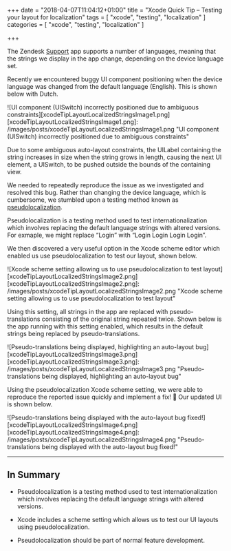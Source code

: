 +++
date = "2018-04-07T11:04:12+01:00"
title = "Xcode Quick Tip – Testing your layout for localization"
tags = [
    "xcode",
    "testing",
    "localization"
]
categories = [
    "xcode",
    "testing",
    "localization"
]

+++

The Zendesk [Support](https://itunes.apple.com/us/app/zendesk-support/id1174276185?mt=8) app supports a number of languages, meaning that the strings we display in the app change, depending on the device language set.

Recently we encountered buggy UI component positioning when the device language was changed from the default language (English). This is shown below with Dutch.

![UI component (UISwitch) incorrectly positioned due to ambiguous constraints][xcodeTipLayoutLocalizedStringsImage1.png]
[xcodeTipLayoutLocalizedStringsImage1.png]: /images/posts/xcodeTipLayoutLocalizedStringsImage1.png "UI component (UISwitch) incorrectly positioned due to ambiguous constraints"

Due to some ambiguous auto-layout constraints, the UILabel containing the string increases in size when the string grows in length, causing the next UI element, a UISwitch, to be pushed outside the bounds of the containing view.

We needed to repeatedly reproduce the issue as we investigated and resolved this bug. Rather than changing the device language, which is cumbersome, we stumbled upon a testing method known as [pseudolocalization](https://en.wikipedia.org/wiki/Pseudolocalization).

Pseudolocalization is a testing method used to test internationalization which involves replacing the default language strings with altered versions. For exmaple, we might replace “Login” with “Login Login Login Login”.

We then discovered a very useful option in the Xcode scheme editor which enabled us use pseudolocalization to test our layout, shown below.

![Xcode scheme setting allowing us to use pseudolocalization to test layout][xcodeTipLayoutLocalizedStringsImage2.png]
[xcodeTipLayoutLocalizedStringsImage2.png]: /images/posts/xcodeTipLayoutLocalizedStringsImage2.png "Xcode scheme setting allowing us to use pseudolocalization to test layout"

Using this setting, all strings in the app are replaced with pseudo-translations consisting of the original string repeated twice. Shown below is the app running with this setting enabled, which results in the default strings being replaced by pseudo-translations.

![Pseudo-translations being displayed, highlighting an auto-layout bug][xcodeTipLayoutLocalizedStringsImage3.png]
[xcodeTipLayoutLocalizedStringsImage3.png]: /images/posts/xcodeTipLayoutLocalizedStringsImage3.png "Pseudo-translations being displayed, highlighting an auto-layout bug"

Using the pseudolocalization Xcode scheme setting, we were able to reproduce the reported issue quickly and implement a fix! 🎉 Our updated UI is shown below.

![Pseudo-translations being displayed with the auto-layout bug fixed!][xcodeTipLayoutLocalizedStringsImage4.png]
[xcodeTipLayoutLocalizedStringsImage4.png]: /images/posts/xcodeTipLayoutLocalizedStringsImage4.png "Pseudo-translations being displayed with the auto-layout bug fixed!"

---

## In Summary
* Pseudolocalization is a testing method used to test internationalization which involves replacing the default language strings with altered versions.

* Xcode includes a scheme setting which allows us to test our UI layouts using pseudolocalization.

* Pseudolocalization should be part of normal feature development.
